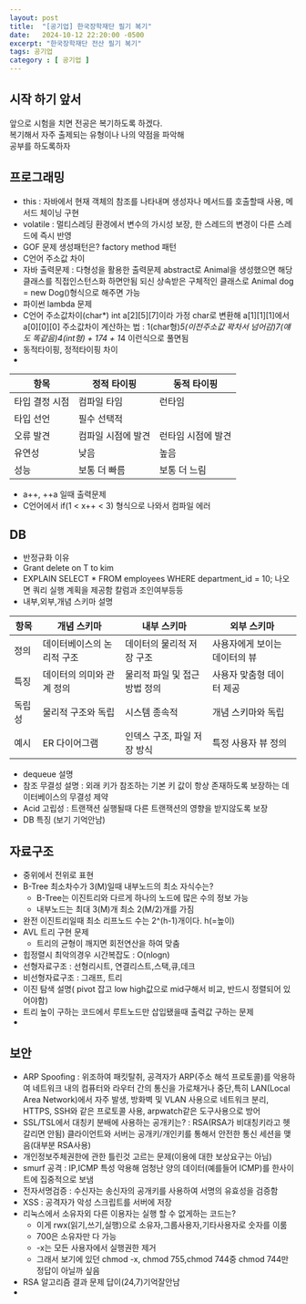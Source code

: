 ```yaml
---
layout: post
title:  "[공기업] 한국장학재단 필기 복기"
date:   2024-10-12 22:20:00 -0500
excerpt: "한국장학재단 전산 필기 복기"
tags: 공기업
category : [ 공기업 ]
---
```


## 시작 하기 앞서

앞으로 시험을 치면 전공은 복기하도록 하겠다.  
복기해서 자주 출제되는 유형이나 나의 약점을 파악해  
공부를 하도록하자  

## 프로그래밍

+ this : 자바에서 현재 객체의 참조를 나타내며 생성자나 메서드를 호출할때 사용, 메서드 체이닝 구현 
+ volatile : 멀티스레딩 환경에서 변수의 가시성 보장, 한 스레드의 변경이 다른 스레드에 즉시 반영
+ GOF 문제 생성패턴은? factory method 패턴
+ C언어 주소값 차이
+ 자바 출력문제 : 다형성을 활용한 출력문제 abstract로 Animal을 생성했으면 해당 클래스를 직접인스턴스화 하면안됨 되신 상속받은 구체적인 클래스로 Animal dog = new Dog()형식으로 해주면 가능
+ 파이썬 lambda 문제
+ C언어 주소값차이(char*) int a[2][5][7]이라 가정 char로 변환해 a[1][1][1]에서 a[0][0][0] 주소값차이 계산하는 법 : 1(char형)*5(이전주소값 꽉차서 넘어감)*7(얘도 똑같음)*4(int형) + 1*7*4 + 1*4 이런식으로 풀면됨
+ 동적타이핑, 정적타이핑 차이  
+ 
|항목	|정적 타이핑	|동적 타이핑|
|---|---|---|
|타입 결정 시점|	컴파일 타임|	런타임|
|타입 선언|	필수	선택적|
|오류 발견|	컴파일 시점에 발견|	런타임 시점에 발견|
|유연성|	낮음|	높음|
|성능|	보통 더 빠름|	보통 더 느림|

+ a++, ++a 일때 출력문제
+ C언어에서 if(1 < x++ < 3) 형식으로 나와서 컴파일 에러

## DB
+ 반정규화 이유
+ Grant delete on T to kim
+ EXPLAIN SELECT * FROM employees WHERE department_id = 10; 나오면 쿼리 실행 계획을 제공함 칼럼과 조인여부등등
+ 내부,외부,개념 스키마 설명  

|항목|	개념 스키마|	내부 스키마	|외부 스키마|
|---|---|---|---|
|정의|	데이터베이스의 논리적 구조	|데이터의 물리적 저장 구조|	사용자에게 보이는 데이터의 뷰|
|특징|	데이터의 의미와 관계 정의	|물리적 파일 및 접근 방법 정의|	사용자 맞춤형 데이터 제공|
|독립성|	물리적 구조와 독립|	시스템 종속적	|개념 스키마와 독립|
|예시|	ER 다이어그램	|인덱스 구조, 파일 저장 방식|	특정 사용자 뷰 정의|

+ dequeue 설명
+ 참조 무결성 설명 : 외래 키가 참조하는 기본 키 값이 항상 존재하도록 보장하는 데이터베이스의 무결성 제약
+ Acid 고립성 : 트랜잭션 실행될때 다른 트랜잭션의 영향을 받지않도록 보장
+ DB 특징 (보기 기억안남)

## 자료구조
+ 중위에서 전위로 표현
+ B-Tree 최소차수가 3(M)일때 내부노드의 최소 자식수는?
  + B-Tree는 이진트리와 다르게 하나의 노드에 많은 수의 정보 가능
  + 내부노드는 최대 3(M)개 최소 2(M/2)개를 가짐
+ 완전 이진트리일때 최소 리프노드 수는 2^(h-1)개이다. h(=높이)
+ AVL 트리 구현 문제 
  + 트리의 균형이 깨지면 회전연산을 하여 맞춤
+ 힙정렬시 최악의경우 시간복잡도 : O(nlogn)
+ 선형자료구조 : 선형리시트, 연결리스트,스택,큐,데크
+ 비선형자료구조 : 그래프, 트리
+ 이진 탐색 설명( pivot 잡고 low high값으로 mid구해서 비교, 반드시 정렬되어 있어야함)
+ 트리 높이 구하는 코드에서 루트노드만 삽입됐을때 출력값 구하는 문제
+ 


## 보안

+ ARP Spoofing : 위조하여 패킷탈취, 공격자가 ARP(주소 해석 프로토콜)를 악용하여 네트워크 내의 컴퓨터와 라우터 간의 통신을 가로채거나 중단,특히 LAN(Local Area Network)에서 자주 발생, 방화벽 및 VLAN 사용으로 네트워크 분리, HTTPS, SSH와 같은 프로토콜 사용, arpwatch같은 도구사용으로 방어
+ SSL/TSL에서 대칭키 분배에 사용하는 공개키는? : RSA(RSA가 비대칭키라고 헷갈리면 안됨) 클라이언트와 서버는 공개키/개인키를 통해서 안전한 통신 세션을 맺음(대부분 RSA사용)
+ 개인정보주체권한에 관한 틀린것 고르는 문제(이용에 대한 보상요구는 아님)
+ smurf 공격 : IP,ICMP 특성 악용해 엄청난 양의 데이터(예를들어 ICMP)를 한사이트에 집중적으로 보냄
+ 전자서명검증 : 수신자는 송신자의 공개키를 사용하여 서명의 유효성을 검증함
+ XSS : 공격자가 악성 스크립트를 서버에 저장
+ 리눅스에서 소유자외 다른 이용자는 실행 할 수 없게하는 코드는?
  + 이게 rwx(읽기,쓰기,실행)으로 소유자,그룹사용자,기타사용자로 숫자를 이룸
  + 700은 소유자만 다 가능
  + -x는 모든 사용자에서 실행권한 제거
  + 그래서 보기에 있던 chmod -x, chmod 755,chmod 744중 chmod 744만 정답이 아닐까 싶음
+ RSA 알고리즘 결과 문제 답이(24,7)기억잘안남
+ 




